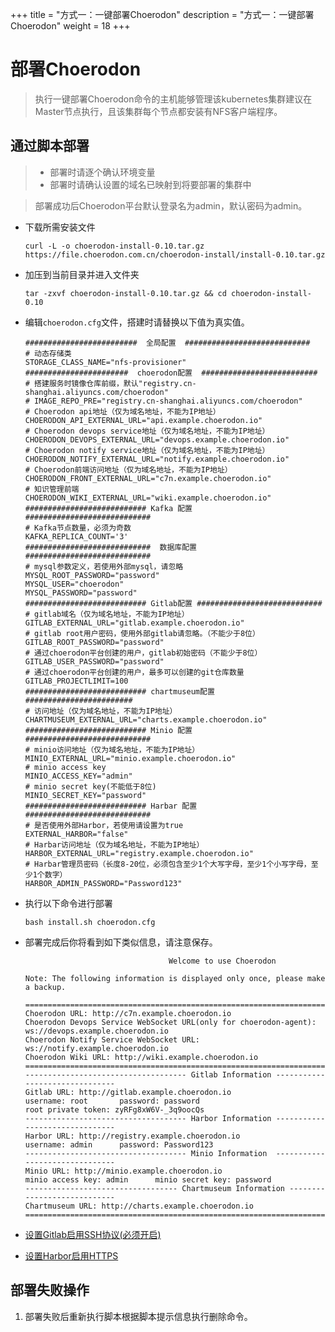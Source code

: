 +++
title = "方式一：一键部署Choerodon"
description = "方式一：一键部署Choerodon"
weight = 18
+++

# 部署Choerodon

<blockquote class="note">
执行一键部署Choerodon命令的主机能够管理该kubernetes集群建议在Master节点执行，且该集群每个节点都安装有NFS客户端程序。
</blockquote>

## 通过脚本部署

<blockquote class="warning">
  <ul>
  <li>部署时请逐个确认环境变量</li>
  <li>部署时请确认设置的域名已映射到将要部署的集群中</li>
  </ul>
</blockquote>

<blockquote class="note">
部署成功后Choerodon平台默认登录名为admin，默认密码为admin。
</blockquote>

- 下载所需安装文件

    ```
    curl -L -o choerodon-install-0.10.tar.gz https://file.choerodon.com.cn/choerodon-install/install-0.10.tar.gz
    ```

- 加压到当前目录并进入文件夹

    ```
    tar -zxvf choerodon-install-0.10.tar.gz && cd choerodon-install-0.10
    ```

- 编辑`choerodon.cfg`文件，搭建时请替换以下值为真实值。

    ```
    #########################  全局配置  ############################
    # 动态存储类
    STORAGE_CLASS_NAME="nfs-provisioner"
    #######################  choerodon配置  ##########################
    # 搭建服务时镜像仓库前缀，默认"registry.cn-shanghai.aliyuncs.com/choerodon"
    # IMAGE_REPO_PRE="registry.cn-shanghai.aliyuncs.com/choerodon"
    # Choerodon api地址（仅为域名地址，不能为IP地址）
    CHOERODON_API_EXTERNAL_URL="api.example.choerodon.io"
    # Choerodon devops service地址（仅为域名地址，不能为IP地址）
    CHOERODON_DEVOPS_EXTERNAL_URL="devops.example.choerodon.io"
    # Choerodon notify service地址（仅为域名地址，不能为IP地址）
    CHOERODON_NOTIFY_EXTERNAL_URL="notify.example.choerodon.io"
    # Choerodon前端访问地址（仅为域名地址，不能为IP地址）
    CHOERODON_FRONT_EXTERNAL_URL="c7n.example.choerodon.io"
    # 知识管理前端
    CHOERODON_WIKI_EXTERNAL_URL="wiki.example.choerodon.io"
    ########################### Kafka 配置  ############################
    # Kafka节点数量，必须为奇数
    KAFKA_REPLICA_COUNT='3'
    ############################  数据库配置  ############################
    # mysql参数定义，若使用外部mysql，请忽略
    MYSQL_ROOT_PASSWORD="password"
    MYSQL_USER="choerodon"
    MYSQL_PASSWORD="password"
    ########################### Gitlab配置 ############################
    # gitlab域名（仅为域名地址，不能为IP地址）
    GITLAB_EXTERNAL_URL="gitlab.example.choerodon.io"
    # gitlab root用户密码，使用外部gitlab请忽略。（不能少于8位）
    GITLAB_ROOT_PASSWORD="password"
    # 通过choerodon平台创建的用户，gitlab初始密码（不能少于8位）
    GITLAB_USER_PASSWORD="password"
    # 通过choerodon平台创建的用户，最多可以创建的git仓库数量
    GITLAB_PROJECTLIMIT=100
    ########################### chartmuseum配置 ########################
    # 访问地址（仅为域名地址，不能为IP地址）
    CHARTMUSEUM_EXTERNAL_URL="charts.example.choerodon.io"
    ########################### Minio 配置  ############################
    # minio访问地址（仅为域名地址，不能为IP地址）
    MINIO_EXTERNAL_URL="minio.example.choerodon.io"
    # minio access key
    MINIO_ACCESS_KEY="admin"
    # minio secret key(不能低于8位)
    MINIO_SECRET_KEY="password"
    ########################### Harbar 配置  ############################
    # 是否使用外部Harbor，若使用请设置为true
    EXTERNAL_HARBOR="false"
    # Harbar访问地址（仅为域名地址，不能为IP地址）
    HARBOR_EXTERNAL_URL="registry.example.choerodon.io"
    # Harbar管理员密码（长度8-20位，必须包含至少1个大写字母，至少1个小写字母，至少1个数字）
    HARBOR_ADMIN_PASSWORD="Password123"
    ```

- 执行以下命令进行部署

    ```
    bash install.sh choerodon.cfg
    ```

- 部署完成后你将看到如下类似信息，请注意保存。

    ```shell
                                    Welcome to use Choerodon

    Note: The following information is displayed only once, please make a backup.

    =======================================================================================
    Choerodon URL: http://c7n.example.choerodon.io
    Choerodon Devops Service WebSocket URL(only for choerodon-agent):
    ws://devops.example.choerodon.io
    Choerodon Notify Service WebSocket URL:
    ws://notify.example.choerodon.io
    Choerodon Wiki URL: http://wiki.example.choerodon.io
    =======================================================================================
    ------------------------------------ Gitlab Information -------------------------------
    Gitlab URL: http://gitlab.example.choerodon.io
    username: root       password: password
    root private token: zyRFg8xW6V-_3q9oocQs
    ------------------------------------ Harbor Information -------------------------------
    Harbor URL: http://registry.example.choerodon.io
    username: admin      password: Password123
    ------------------------------------ Minio Information  -------------------------------
    Minio URL: http://minio.example.choerodon.io
    minio access key: admin      minio secret key: password
    ---------------------------------- Chartmuseum Information ----------------------------
    Chartmuseum URL: http://charts.example.choerodon.io
    =======================================================================================
    ```

- [设置Gitlab启用SSH协议(必须开启)](../parts/base/gitlab/#启用ssh协议)
- [设置Harbor启用HTTPS](../parts/base/harbor/#启用https)

## 部署失败操作

1. 部署失败后重新执行脚本根据脚本提示信息执行删除命令。
